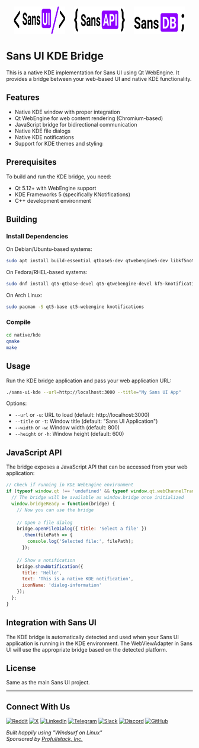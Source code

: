 <p align="center">
  <img src="../../static/ui/logo.sans-ui.svg" alt="Sans UI Logo" width="138" height="74" style="margin-right: 20px;" />
  <img src="../../static/api/logo.sans-api.svg" alt="Sans API Logo" width="138" height="74" style="margin-right: 20px;" />
  <img src="../../static/db/logo.sans-db.svg" alt="Sans DB Logo" width="138" height="74" />
</p>

# Sans UI KDE Bridge

This is a native KDE implementation for Sans UI using Qt WebEngine. It provides a bridge between your web-based UI and native KDE functionality.

## Features

- Native KDE window with proper integration
- Qt WebEngine for web content rendering (Chromium-based)
- JavaScript bridge for bidirectional communication
- Native KDE file dialogs
- Native KDE notifications
- Support for KDE themes and styling

## Prerequisites

To build and run the KDE bridge, you need:

- Qt 5.12+ with WebEngine support
- KDE Frameworks 5 (specifically KNotifications)
- C++ development environment

## Building

### Install Dependencies

On Debian/Ubuntu-based systems:

```bash
sudo apt install build-essential qtbase5-dev qtwebengine5-dev libkf5notifications-dev
```

On Fedora/RHEL-based systems:

```bash
sudo dnf install qt5-qtbase-devel qt5-qtwebengine-devel kf5-knotifications-devel
```

On Arch Linux:

```bash
sudo pacman -S qt5-base qt5-webengine knotifications
```

### Compile

```bash
cd native/kde
qmake
make
```

## Usage

Run the KDE bridge application and pass your web application URL:

```bash
./sans-ui-kde --url=http://localhost:3000 --title="My Sans UI App"
```

Options:

- `--url` or `-u`: URL to load (default: http://localhost:3000)
- `--title` or `-t`: Window title (default: "Sans UI Application")
- `--width` or `-w`: Window width (default: 800)
- `--height` or `-h`: Window height (default: 600)

## JavaScript API

The bridge exposes a JavaScript API that can be accessed from your web application:

```javascript
// Check if running in KDE WebEngine environment
if (typeof window.qt !== 'undefined' && typeof window.qt.webChannelTransport !== 'undefined') {
  // The bridge will be available as window.bridge once initialized
  window.bridgeReady = function(bridge) {
    // Now you can use the bridge
    
    // Open a file dialog
    bridge.openFileDialog({ title: 'Select a file' })
      .then(filePath => {
        console.log('Selected file:', filePath);
      });
    
    // Show a notification
    bridge.showNotification({
      title: 'Hello',
      text: 'This is a native KDE notification',
      iconName: 'dialog-information'
    });
  };
}
```

## Integration with Sans UI

The KDE bridge is automatically detected and used when your Sans UI application is running in the KDE environment. The WebViewAdapter in Sans UI will use the appropriate bridge based on the detected platform.

## License

Same as the main Sans UI project.

---

## Connect With Us

[![Reddit](https://img.shields.io/badge/Reddit-FF4500?style=for-the-badge&logo=reddit&logoColor=white)](https://www.reddit.com/r/sans_ui/)
[![X](https://img.shields.io/badge/X-000000?style=for-the-badge&logo=x&logoColor=white)](https://x.com/profullstackinc)
[![LinkedIn](https://img.shields.io/badge/LinkedIn-0077B5?style=for-the-badge&logo=linkedin&logoColor=white)](https://www.linkedin.com/company/profullstackinc)
[![Telegram](https://img.shields.io/badge/Telegram-2CA5E0?style=for-the-badge&logo=telegram&logoColor=white)](https://t.me/+VGCI_sR-guhmNTNh)
[![Slack](https://img.shields.io/badge/Slack-4A154B?style=for-the-badge&logo=slack&logoColor=white)](https://join.slack.com/t/profullstackinc/shared_invite/zt-2d9c842fk-jo848We~tDajW9nn6DEggw)
[![Discord](https://img.shields.io/badge/Discord-5865F2?style=for-the-badge&logo=discord&logoColor=white)](https://discord.gg/XXvzu4G4)
[![GitHub](https://img.shields.io/badge/GitHub-181717?style=for-the-badge&logo=github&logoColor=white)](https://github.com/profullstack)

*Built happily using "Windsurf on Linux"*  
*Sponsored by [Profullstack, Inc.](https://profullstack.com)*
